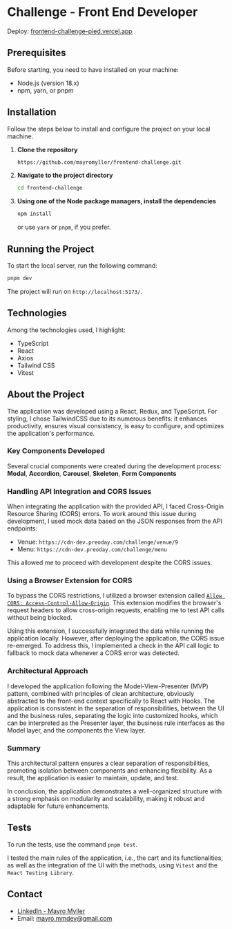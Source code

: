 # Challenge - Front End Developer

Deploy: [frontend-challenge-pied.vercel.app](https://frontend-challenge-pied.vercel.app)

## Prerequisites

Before starting, you need to have installed on your machine:

- Node.js (version 18.x)
- npm, yarn, or pnpm

## Installation

Follow the steps below to install and configure the project on your local machine.

1. **Clone the repository**
   ```bash
   https://github.com/mayromyller/frontend-challenge.git
   ```
2. **Navigate to the project directory**
   ```bash
   cd frontend-challenge
   ```
3. **Using one of the Node package managers, install the dependencies**
   ```bash
   npm install
   ```
   or use `yarn` or `pnpm`, if you prefer.

## Running the Project

To start the local server, run the following command:

```bash
pnpm dev
```

The project will run on `http://localhost:5173/`.

## Technologies

Among the technologies used, I highlight:

- TypeScript
- React
- Axios
- Tailwind CSS
- Vitest

## About the Project

The application was developed using a React, Redux, and TypeScript. For styling, I chose TailwindCSS due to its numerous benefits: it enhances productivity, ensures visual consistency, is easy to configure, and optimizes the application's performance.

### Key Components Developed

Several crucial components were created during the development process: **Modal**, **Accordion**, **Carousel**, **Skeleton**, **Form Components**

### Handling API Integration and CORS Issues

When integrating the application with the provided API, I faced Cross-Origin Resource Sharing (CORS) errors. To work around this issue during development, I used mock data based on the JSON responses from the API endpoints:

- Venue: `https://cdn-dev.preoday.com/challenge/venue/9`
- Menu: `https://cdn-dev.preoday.com/challenge/menu`

This allowed me to proceed with development despite the CORS issues.

### Using a Browser Extension for CORS

To bypass the CORS restrictions, I utilized a browser extension called [`Allow CORS: Access-Control-Allow-Origin`](https://chromewebstore.google.com/detail/lhobafahddgcelffkeicbaginigeejlf). This extension modifies the browser's request headers to allow cross-origin requests, enabling me to test API calls without being blocked.

Using this extension, I successfully integrated the data while running the application locally. However, after deploying the application, the CORS issue re-emerged. To address this, I implemented a check in the API call logic to fallback to mock data whenever a CORS error was detected.

### Architectural Approach

I developed the application following the Model-View-Presenter (MVP) pattern, combined with principles of clean architecture, obviously abstracted to the front-end context specifically to React with Hooks. The application is consistent in the separation of responsibilities, between the UI and the business rules, separating the logic into customized hooks, which can be interpreted as the Presenter layer, the business rule interfaces as the Model layer, and the components the View layer.

### Summary

This architectural pattern ensures a clear separation of responsibilities, promoting isolation between components and enhancing flexibility. As a result, the application is easier to maintain, update, and test.

In conclusion, the application demonstrates a well-organized structure with a strong emphasis on modularity and scalability, making it robust and adaptable for future enhancements.

## Tests

To run the tests, use the command `pnpm test`.

I tested the main rules of the application, i.e., the cart and its functionalities, as well as the integration of the UI with the methods, using `Vitest` and the `React Testing Library`.

## Contact

- [LinkedIn - Mayro Myller](https://www.linkedin.com/in/mayromyller/)
- Email: mayro.mmdev@gmail.com
